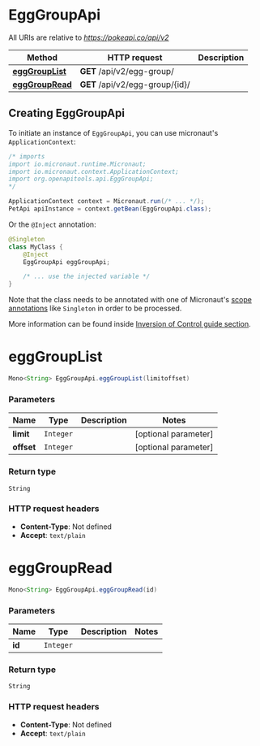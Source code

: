 # EggGroupApi

All URIs are relative to *https://pokeapi.co/api/v2*

Method | HTTP request | Description
------------- | ------------- | -------------
[**eggGroupList**](EggGroupApi.md#eggGroupList) | **GET** /api/v2/egg-group/ | 
[**eggGroupRead**](EggGroupApi.md#eggGroupRead) | **GET** /api/v2/egg-group/{id}/ | 


## Creating EggGroupApi

To initiate an instance of `EggGroupApi`, you can use micronaut's `ApplicationContext`:
```java
/* imports
import io.micronaut.runtime.Micronaut;
import io.micronaut.context.ApplicationContext;
import org.openapitools.api.EggGroupApi;
*/

ApplicationContext context = Micronaut.run(/* ... */);
PetApi apiInstance = context.getBean(EggGroupApi.class);
```

Or the `@Inject` annotation:
```java
@Singleton
class MyClass {
    @Inject
    EggGroupApi eggGroupApi;

    /* ... use the injected variable */
}
```
Note that the class needs to be annotated with one of Micronaut's [scope annotations](https://docs.micronaut.io/latest/guide/#scopes) like `Singleton` in order to be processed.

More information can be found inside [Inversion of Control guide section](https://docs.micronaut.io/latest/guide/#ioc).

<a name="eggGroupList"></a>
# **eggGroupList**
```java
Mono<String> EggGroupApi.eggGroupList(limitoffset)
```



### Parameters
Name | Type | Description  | Notes
------------- | ------------- | ------------- | -------------
 **limit** | `Integer`|  | [optional parameter]
 **offset** | `Integer`|  | [optional parameter]


### Return type
`String`



### HTTP request headers
 - **Content-Type**: Not defined
 - **Accept**: `text/plain`

<a name="eggGroupRead"></a>
# **eggGroupRead**
```java
Mono<String> EggGroupApi.eggGroupRead(id)
```



### Parameters
Name | Type | Description  | Notes
------------- | ------------- | ------------- | -------------
 **id** | `Integer`|  |


### Return type
`String`



### HTTP request headers
 - **Content-Type**: Not defined
 - **Accept**: `text/plain`

